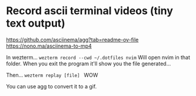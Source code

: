 # Record ascii terminal videos (tiny text output)

https://github.com/asciinema/agg?tab=readme-ov-file
https://nono.ma/asciinema-to-mp4


In wezterm...
`wezterm record --cwd ~/.dotfiles nvim`
Will open nvim in that folder.
When you exit the program it'll show you the file generated... 

Then...
`wezterm replay [file] ` WOW

You can use agg to convert it to a gif.
